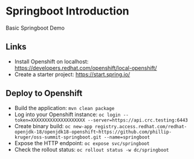 # Springboot Introduction
Basic Springboot Demo

## Links
- Install Openshift on localhost: https://developers.redhat.com/openshift/local-openshift/
- Create a starter project: https://start.spring.io/

## Deploy to Openshift

- Build the application: `mvn clean package`
- Log into your Openshift instance: `oc login --token=XXXXXXXXXXXXXXXXXXXX --server=https://api.crc.testing:6443`
- Create binary build: `oc new-app registry.access.redhat.com/redhat-openjdk-18/openjdk18-openshift~https://github.com/phillip-kruger/oss-summit-springboot.git --name=springboot`
- Expose the HTTP endpoint: `oc expose svc/springboot`
- Check the rollout status: `oc rollout status -w dc/springboot`